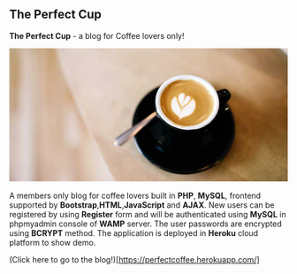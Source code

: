 ## The Perfect Cup ##

**The Perfect Cup** - a blog for Coffee lovers only!

![](https://github.com/bsrinath9/PerfectCup/blob/main/img/slide-1.jpg)

A members only blog for coffee lovers built in **PHP**, **MySQL**, frontend supported by **Bootstrap**,**HTML**,**JavaScript** and **AJAX**. New users can be registered by using **Register** form and will be authenticated using **MySQL** in phpmyadmin console of **WAMP** server. The user passwords are encrypted using **BCRYPT** method. The application is deployed in **Heroku** cloud platform to show demo. 


(Click here to go to the blog!)[https://perfectcoffee.herokuapp.com/] 
